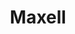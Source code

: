 ---
ee_id: '134'
site: '1'
type: '2'
long_id: 2007-001 Maxell
url: 2007-001-maxell
title: Maxell
year: '2007'
medium: Four digital prints.
commission:
add_credit:
dims: 11.6 x 8.5 in
pitch: "​Scanning a 12 inch Maxell demonstration LP on an 11inch scanner."
ps:
live_url:
related: "[234] 2010-007 Maxell - 2010-007-maxell"
youtube:
imgs: maxell-install-database-ih.jpg
subheading:
year2: '2007'
download:
add_credits:
related_code:
layout: things-i-made
---